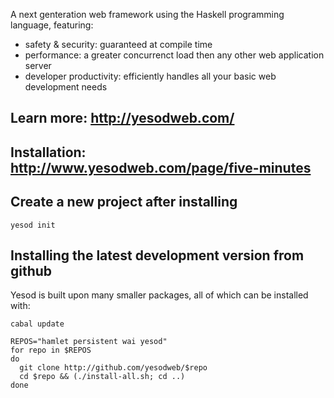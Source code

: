 A next genteration web framework using the Haskell programming language, featuring:
  * safety & security: guaranteed at compile time
  * performance: a greater concurrenct load then any other web application server
  * developer productivity: efficiently handles all your basic web development needs

## Learn more: http://yesodweb.com/


## Installation: http://www.yesodweb.com/page/five-minutes


## Create a new project after installing

    yesod init


## Installing the latest development version from github

Yesod is built upon many smaller packages, all of which can be installed with:

    cabal update

    REPOS="hamlet persistent wai yesod"
    for repo in $REPOS
    do
      git clone http://github.com/yesodweb/$repo
      cd $repo && (./install-all.sh; cd ..)
    done
